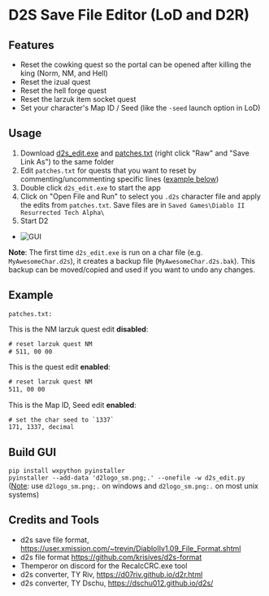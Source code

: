 # D2S Save File Editor (LoD and D2R)


## Features
- Reset the cowking quest so the portal can be opened after killing the king (Norm, NM, and Hell)
- Reset the izual quest
- Reset the hell forge quest
- Reset the larzuk item socket quest
- Set your character's Map ID / Seed (like the `-seed` launch option in LoD)


## Usage
1. Download [d2s_edit.exe](https://github.com/pairofdocs/d2s_edit_recalc/raw/master/d2s_edit.exe) and [patches.txt](https://github.com/pairofdocs/d2s_edit_recalc/blob/master/patches.txt) (right click "Raw" and "Save Link As") to the same folder
2. Edit `patches.txt` for quests that you want to reset by commenting/uncommenting specific lines ([example below](https://github.com/pairofdocs/d2s_edit_recalc/blob/master/README.md#example))
3. Double click `d2s_edit.exe` to start the app
4. Click on "Open File and Run" to select you `.d2s` character file and apply the edits from `patches.txt`. Save files are in `Saved Games\Diablo II Resurrected Tech Alpha\`
5. Start D2

- ![GUI](https://i.imgur.com/BIRWq8W.png)

**Note**: The first time `d2s_edit.exe` is run on a char file (e.g. `MyAwesomeChar.d2s`), it creates a backup file (`MyAwesomeChar.d2s.bak`). 
This backup can be moved/copied and used if you want to undo any changes.


## Example

`patches.txt:`

This is the NM larzuk quest edit **disabled**:
```txt
# reset larzuk quest NM
# 511, 00 00
```

This is the quest edit **enabled**:
```txt
# reset larzuk quest NM
511, 00 00
```

This is the Map ID, Seed edit **enabled**:
```
# set the char seed to `1337`
171, 1337, decimal
```


## Build GUI
`pip install wxpython pyinstaller`  
`pyinstaller --add-data 'd2logo_sm.png;.' --onefile -w d2s_edit.py`  ([Note](https://pyinstaller.readthedocs.io/en/stable/usage.html#what-to-bundle-where-to-search): use `d2logo_sm.png;.` on windows  and `d2logo_sm.png:.` on most unix systems)


## Credits and Tools 
- d2s save file format, https://user.xmission.com/~trevin/DiabloIIv1.09_File_Format.shtml
- d2s file format https://github.com/krisives/d2s-format
- Themperor on discord for the RecalcCRC.exe tool
- d2s converter, TY Riv, https://d07riv.github.io/d2r.html 
- d2s converter, TY Dschu, https://dschu012.github.io/d2s/
